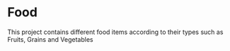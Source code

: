 # Food
This project contains different food items according to their types such as Fruits, Grains and Vegetables
